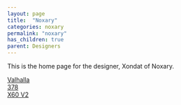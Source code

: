 ```yaml
---
layout: page
title:  "Noxary"
categories: noxary
permalink: "noxary"
has_children: true
parent: Designers
---
```

This is the home page for the designer, Xondat of Noxary.

[Valhalla](/noxary/valhalla-2020)
<br>
[378](/noxary/378)
<br>
[X60 V2](/noxary/x60-v2)
